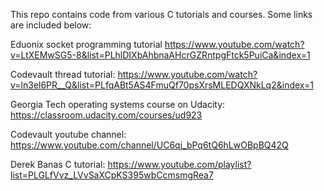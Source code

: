 This repo contains code from various C tutorials and courses. Some links are included below:


Eduonix socket programming tutorial
https://www.youtube.com/watch?v=LtXEMwSG5-8&list=PLhlDIXbAhbnaAHcrGZRntpgFtck5PuiCa&index=1

Codevault thread tutorial:
https://www.youtube.com/watch?v=ln3el6PR__Q&list=PLfqABt5AS4FmuQf70psXrsMLEDQXNkLq2&index=1

Georgia Tech operating systems course on Udacity:
https://classroom.udacity.com/courses/ud923

Codevault youtube channel:
https://www.youtube.com/channel/UC6qj_bPq6tQ6hLwOBpBQ42Q

Derek Banas C tutorial:
https://www.youtube.com/playlist?list=PLGLfVvz_LVvSaXCpKS395wbCcmsmgRea7
